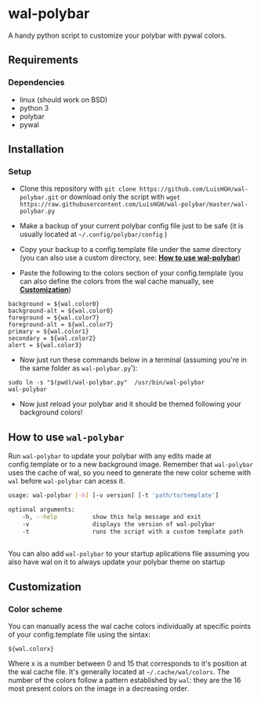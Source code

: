 # wal-polybar
A handy python script to customize your polybar with pywal colors.

## Requirements
### Dependencies

- linux (should work on BSD)
- python 3
- polybar
- pywal

## Installation

### Setup

-  Clone this repository with `git clone https://github.com/LuisHGH/wal-polybar.git` or download only the script with `wget https://raw.githubusercontent.com/LuisHGH/wal-polybar/master/wal-polybar.py` 

- Make a backup of your current polybar config file just to be safe (it is usually located at `~/.config/polybar/config` )
- Copy your backup to a config.template file under the same directory (you can also use a custom directory, see: **[How to use wal-polybar](#how-to-use-wal-polybar)**)
- Paste the following to the colors section of your config.template (you can also define the colors from the wal cache manually, see **[Customization](#customization)**)
```
background = ${wal.color0}
background-alt = ${wal.color8}
foreground = ${wal.color7}
foreground-alt = ${wal.color7}
primary = ${wal.color1}
secondary = ${wal.color2}
alert = ${wal.color3}
```  
- Now just run these commands below in a terminal (assuming you're in the same folder as `wal-polybar.py`'):
```shell script
sudo ln -s "$(pwd)/wal-polybar.py"  /usr/bin/wal-polybar
wal-polybar
```
- Now just reload your polybar and it should be themed following your background colors!


## How to use `wal-polybar`
Run `wal-polybar` to update your polybar with any edits made at config.template or to a new background image. Remember that `wal-polybar` uses the cache of wal, so you need to generate the new color scheme with  `wal` before `wal-polybar` can acess it.
```sh
usage: wal-polybar [-h] [-v version] [-t 'path/to/template']

optional arguments:
    -h, --help          show this help message and exit
    -v                  displays the version of wal-polybar
    -t                  runs the script with a custom template path 
 
```
You can also add `wal-polybar` to your startup aplications file assuming you also have wal on it to always update your polybar theme on startup

## Customization

### Color scheme
You can manually acess the wal cache colors individually at specific points of your config.template file using the sintax:
```
${wal.colorx}
```
Where x is a number between 0 and 15 that corresponds to it's position at the wal cache file. It's generally located at `~/.cache/wal/colors`.
The number of the colors follow a pattern established by `wal`: they are the 16 most present colors on the image in a decreasing order.
